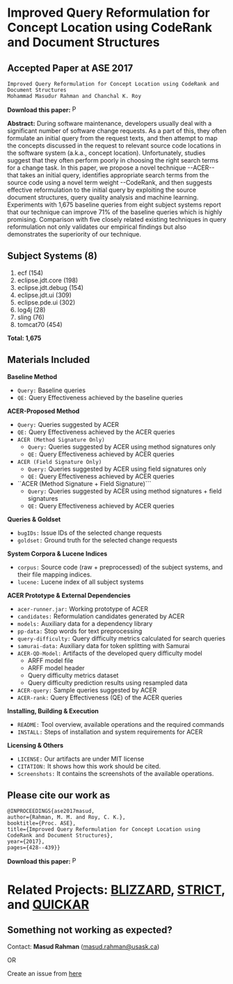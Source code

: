 


# Improved Query Reformulation for Concept Location using CodeRank and Document Structures

Accepted Paper at ASE 2017   
---------------------------------
```
Improved Query Reformulation for Concept Location using CodeRank and Document Structures
Mohammad Masudur Rahman and Chanchal K. Roy
```
**Download this paper:**  [<img src="http://homepage.usask.ca/~masud.rahman/img/pdf.png"
     alt="PDF" heigh="16px" width="16px" />](http://homepage.usask.ca/~masud.rahman/papers/masud-ASE2017-pp.pdf)

**Abstract:** During software maintenance, developers usually deal with a significant number of software change requests. 
As a part of this, they often formulate an initial query from the request texts, and then attempt to map the concepts 
discussed in the request to relevant source code locations in the software system (a.k.a., concept location). 
Unfortunately, studies suggest that they often perform poorly in choosing the right search terms for a change task. 
In this paper, we propose a novel technique --ACER-- that takes an initial query, identifies appropriate search 
terms from the source code using a novel term weight --CodeRank, and then suggests effective reformulation to the 
initial query by exploiting the source document structures, query quality analysis and machine learning. 
Experiments with 1,675 baseline queries from eight subject systems report that our technique can improve 
71% of the baseline queries which is highly promising. Comparison with five closely related existing 
techniques in query reformulation not only validates our empirical findings but also demonstrates the 
superiority of our technique.



Subject Systems (8)
-------------------------------
1. ecf (154)
2.  eclipse.jdt.core (198)
3. eclipse.jdt.debug (154)
4.  eclipse.jdt.ui (309)
5. eclipse.pde.ui (302)
6. log4j (28)
7. sling (76)
8. tomcat70 (454)
 
**Total: 1,675**

Materials Included
-----------------------------------------
**Baseline Method**
 - ```Query:``` Baseline queries
 - ```QE:``` Query Effectiveness achieved by the baseline queries

**ACER-Proposed Method**
 - ```Query:``` Queries suggested by ACER
 - ```QE:``` Query Effectiveness achieved by the ACER queries
 - ```ACER (Method Signature Only)```
     - ```Query:``` Queries suggested by ACER using method signatures only
      - ```QE:``` Query Effectiveness achieved by ACER queries
 - ```ACER (Field Signature Only)```
     - ```Query:``` Queries suggested by ACER using field signatures only 
     - ```QE:``` Query Effectiveness achieved by ACER queries
- ``ACER (Method Signature + Field Signature)```
     - ```Query:``` Queries suggested by ACER using method signatures + field signatures
     - ```QE:``` Query Effectiveness achieved by ACER queries

**Queries & Goldset**
- ```bugIDs:``` Issue IDs of the selected change requests
- ```goldset:``` Ground truth for the selected change requests

**System Corpora & Lucene Indices**
- ```corpus:``` Source code (raw + preprocessed) of the subject systems, and their file mapping indices.
- ```lucene:``` Lucene index of all subject systems

**ACER Prototype & External Dependencies**
- ```acer-runner.jar:``` Working prototype of ACER
- ```candidates:``` Reformulation candidates generated by ACER
- ```models:``` Auxiliary data for a dependency library
- ```pp-data:``` Stop words for text preprocessing
- ```query-difficulty:``` Query difficulty metrics calculated for search queries
- ```samurai-data:``` Auxiliary data for token splitting with Samurai
- ```ACER-QD-Model:``` Artifacts of the developed query difficulty model
    - ARFF model file
    - ARFF model header
    - Query difficulty metrics dataset
    - Query difficulty prediction results using resampled data
- ```ACER-query:``` Sample queries suggested by ACER 
- ```ACER-rank:``` Query Effectiveness (QE) of the ACER queries 

**Installing, Building & Execution**
- ```README:``` Tool overview, available operations and the required commands
- ```INSTALL:``` Steps of installation and system requirements for ACER

**Licensing & Others**
- ```LICENSE:``` Our artifacts are under MIT license
- ```CITATION:``` It shows how this work should be cited.
- ```Screenshots:``` It contains the screenshots of the available operations.



## Please cite our work as

```
@INPROCEEDINGS{ase2017masud, 
author={Rahman, M. M. and Roy, C. K.}, 
booktitle={Proc. ASE}, 
title={Improved Query Reformulation for Concept Location using CodeRank and Document Structures}, 
year={2017}, 
pages={428--439}}

```
**Download this paper:**  [<img src="http://homepage.usask.ca/~masud.rahman/img/pdf.png"
     alt="PDF" heigh="16px" width="16px" />](http://homepage.usask.ca/~masud.rahman/papers/masud-ASE2017-pp.pdf)


# Related Projects: [BLIZZARD](https://github.com/masud-technope/BLIZZARD-Replication-Package-ESEC-FSE2018), [STRICT](https://github.com/masud-technope/STRICT-Replication-Package), and [QUICKAR](https://github.com/masud-technope/QUICKAR-Replication-Package-ASE2016)


## Something not working as expected?

Contact:  **Masud Rahman**  ([masud.rahman@usask.ca](mailto:masud.rahman@usask.ca))

OR

Create an issue from  [here](https://github.com/masud-technope/ACER-Replication-Package-ASE2017/issues/new)
